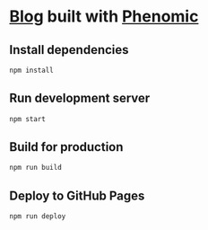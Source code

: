 # [Blog](https://colinrcummings.github.io/blog/) built with [Phenomic](https://github.com/MoOx/phenomic)

## Install dependencies

```sh
npm install
```

## Run development server

```sh
npm start
```

## Build for production

```sh
npm run build
```

## Deploy to GitHub Pages

```sh
npm run deploy
```